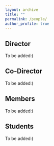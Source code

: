 ```yaml
---
layout: archive
title: ""
permalink: /people/
author_profile: true
---
```



## Director
To be added:)

## Co-Director
To be added:)

## Members
To be added:)

## Students
To be added:)



